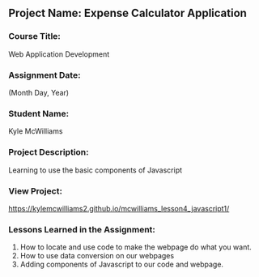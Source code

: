 ## Project Name:  Expense Calculator Application

### Course Title:
Web Application Development

### Assignment Date:  
(Month Day, Year)

### Student Name:  
Kyle McWilliams

### Project Description:
Learning to use the basic components of Javascript

### View Project:
https://kylemcwilliams2.github.io/mcwilliams_lesson4_javascript1/ 


### Lessons Learned in the Assignment:
1. How to locate and use code to make the webpage do what you want. 
2. How to use data conversion on our webpages
3. Adding components of Javascript to our code and webpage. 



